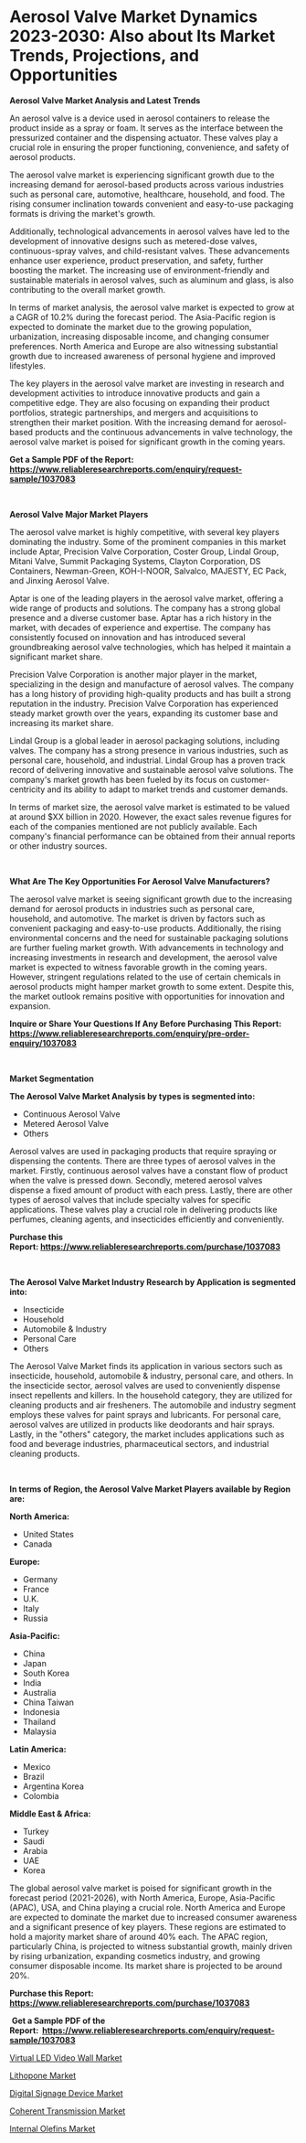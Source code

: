 <p><h1>Aerosol Valve Market Dynamics 2023-2030: Also about Its Market Trends, Projections, and Opportunities</h1></p><p><strong>Aerosol Valve Market Analysis and Latest Trends</strong></p>
<p><p>An aerosol valve is a device used in aerosol containers to release the product inside as a spray or foam. It serves as the interface between the pressurized container and the dispensing actuator. These valves play a crucial role in ensuring the proper functioning, convenience, and safety of aerosol products.</p><p>The aerosol valve market is experiencing significant growth due to the increasing demand for aerosol-based products across various industries such as personal care, automotive, healthcare, household, and food. The rising consumer inclination towards convenient and easy-to-use packaging formats is driving the market's growth.</p><p>Additionally, technological advancements in aerosol valves have led to the development of innovative designs such as metered-dose valves, continuous-spray valves, and child-resistant valves. These advancements enhance user experience, product preservation, and safety, further boosting the market. The increasing use of environment-friendly and sustainable materials in aerosol valves, such as aluminum and glass, is also contributing to the overall market growth.</p><p>In terms of market analysis, the aerosol valve market is expected to grow at a CAGR of 10.2% during the forecast period. The Asia-Pacific region is expected to dominate the market due to the growing population, urbanization, increasing disposable income, and changing consumer preferences. North America and Europe are also witnessing substantial growth due to increased awareness of personal hygiene and improved lifestyles.</p><p>The key players in the aerosol valve market are investing in research and development activities to introduce innovative products and gain a competitive edge. They are also focusing on expanding their product portfolios, strategic partnerships, and mergers and acquisitions to strengthen their market position. With the increasing demand for aerosol-based products and the continuous advancements in valve technology, the aerosol valve market is poised for significant growth in the coming years.</p></p>
<p><strong>Get a Sample PDF of the Report:&nbsp; <a href="https://www.reliableresearchreports.com/enquiry/request-sample/1037083">https://www.reliableresearchreports.com/enquiry/request-sample/1037083</a></strong></p>
<p>&nbsp;</p>
<p><strong>Aerosol Valve Major Market Players</strong></p>
<p><p>The aerosol valve market is highly competitive, with several key players dominating the industry. Some of the prominent companies in this market include Aptar, Precision Valve Corporation, Coster Group, Lindal Group, Mitani Valve, Summit Packaging Systems, Clayton Corporation, DS Containers, Newman-Green, KOH-I-NOOR, Salvalco, MAJESTY, EC Pack, and Jinxing Aerosol Valve.</p><p>Aptar is one of the leading players in the aerosol valve market, offering a wide range of products and solutions. The company has a strong global presence and a diverse customer base. Aptar has a rich history in the market, with decades of experience and expertise. The company has consistently focused on innovation and has introduced several groundbreaking aerosol valve technologies, which has helped it maintain a significant market share.</p><p>Precision Valve Corporation is another major player in the market, specializing in the design and manufacture of aerosol valves. The company has a long history of providing high-quality products and has built a strong reputation in the industry. Precision Valve Corporation has experienced steady market growth over the years, expanding its customer base and increasing its market share.</p><p>Lindal Group is a global leader in aerosol packaging solutions, including valves. The company has a strong presence in various industries, such as personal care, household, and industrial. Lindal Group has a proven track record of delivering innovative and sustainable aerosol valve solutions. The company's market growth has been fueled by its focus on customer-centricity and its ability to adapt to market trends and customer demands.</p><p>In terms of market size, the aerosol valve market is estimated to be valued at around $XX billion in 2020. However, the exact sales revenue figures for each of the companies mentioned are not publicly available. Each company's financial performance can be obtained from their annual reports or other industry sources.</p></p>
<p>&nbsp;</p>
<p><strong>What Are The Key Opportunities For Aerosol Valve Manufacturers?</strong></p>
<p><p>The aerosol valve market is seeing significant growth due to the increasing demand for aerosol products in industries such as personal care, household, and automotive. The market is driven by factors such as convenient packaging and easy-to-use products. Additionally, the rising environmental concerns and the need for sustainable packaging solutions are further fueling market growth. With advancements in technology and increasing investments in research and development, the aerosol valve market is expected to witness favorable growth in the coming years. However, stringent regulations related to the use of certain chemicals in aerosol products might hamper market growth to some extent. Despite this, the market outlook remains positive with opportunities for innovation and expansion.</p></p>
<p><strong>Inquire or Share Your Questions If Any Before Purchasing This Report: <a href="https://www.reliableresearchreports.com/enquiry/pre-order-enquiry/1037083">https://www.reliableresearchreports.com/enquiry/pre-order-enquiry/1037083</a></strong></p>
<p>&nbsp;</p>
<p><strong>Market Segmentation</strong></p>
<p><strong>The Aerosol Valve Market Analysis by types is segmented into:</strong></p>
<p><ul><li>Continuous Aerosol Valve</li><li>Metered Aerosol Valve</li><li>Others</li></ul></p>
<p><p>Aerosol valves are used in packaging products that require spraying or dispensing the contents. There are three types of aerosol valves in the market. Firstly, continuous aerosol valves have a constant flow of product when the valve is pressed down. Secondly, metered aerosol valves dispense a fixed amount of product with each press. Lastly, there are other types of aerosol valves that include specialty valves for specific applications. These valves play a crucial role in delivering products like perfumes, cleaning agents, and insecticides efficiently and conveniently.</p></p>
<p><strong>Purchase this Report:&nbsp;<a href="https://www.reliableresearchreports.com/purchase/1037083">https://www.reliableresearchreports.com/purchase/1037083</a></strong></p>
<p>&nbsp;</p>
<p><strong>The Aerosol Valve Market Industry Research by Application is segmented into:</strong></p>
<p><ul><li>Insecticide</li><li>Household</li><li>Automobile & Industry</li><li>Personal Care</li><li>Others</li></ul></p>
<p><p>The Aerosol Valve Market finds its application in various sectors such as insecticide, household, automobile & industry, personal care, and others. In the insecticide sector, aerosol valves are used to conveniently dispense insect repellents and killers. In the household category, they are utilized for cleaning products and air fresheners. The automobile and industry segment employs these valves for paint sprays and lubricants. For personal care, aerosol valves are utilized in products like deodorants and hair sprays. Lastly, in the "others" category, the market includes applications such as food and beverage industries, pharmaceutical sectors, and industrial cleaning products.</p></p>
<p>&nbsp;</p>
<p><strong>In terms of Region, the Aerosol Valve Market Players available by Region are:</strong></p>
<p>
    <p> <strong> North America: </strong>
        <ul>
            <li>United States</li>
            <li>Canada</li>
        </ul>
        </p> 
    <p> <strong> Europe: </strong>
        <ul>
            <li>Germany</li>
            <li>France</li>
            <li>U.K.</li>
            <li>Italy</li>
            <li>Russia</li>
        </ul>
        </p> 
    <p> <strong> Asia-Pacific: </strong>
        <ul>
            <li>China</li>
            <li>Japan</li>
            <li>South Korea</li>
            <li>India</li>
            <li>Australia</li>
            <li>China Taiwan</li>
            <li>Indonesia</li>
            <li>Thailand</li>
            <li>Malaysia</li>
        </ul>
        </p> 
    <p> <strong> Latin America: </strong>
        <ul>
            <li>Mexico</li>
            <li>Brazil</li>
            <li>Argentina Korea</li>
            <li>Colombia</li>
        </ul>
        </p> 
    <p> <strong> Middle East & Africa: </strong>
        <ul>
            <li>Turkey</li>
            <li>Saudi</li>
            <li>Arabia</li>
            <li>UAE</li>
            <li>Korea</li>
        </ul>
    </p>
    </p>
<p><p>The global aerosol valve market is poised for significant growth in the forecast period (2021-2026), with North America, Europe, Asia-Pacific (APAC), USA, and China playing a crucial role. North America and Europe are expected to dominate the market due to increased consumer awareness and a significant presence of key players. These regions are estimated to hold a majority market share of around 40% each. The APAC region, particularly China, is projected to witness substantial growth, mainly driven by rising urbanization, expanding cosmetics industry, and growing consumer disposable income. Its market share is projected to be around 20%.</p></p>
<p><strong>Purchase this Report: <a href="https://www.reliableresearchreports.com/purchase/1037083">https://www.reliableresearchreports.com/purchase/1037083</a></strong></p>
<p>&nbsp;<strong>Get a Sample PDF of the Report:&nbsp;&nbsp;<a href="https://www.reliableresearchreports.com/enquiry/request-sample/1037083">https://www.reliableresearchreports.com/enquiry/request-sample/1037083</a></strong></p>
<p><strong></strong></p>
<p><p><a href="https://www.linkedin.com/pulse/virtual-led-video-wall-market-share-amp-new-trends-analysis-xrube/">Virtual LED Video Wall Market</a></p><p><a href="https://github.com/Chiragrp22/Market-Research-Report-List-1/blob/main/lithopone-market.md">Lithopone Market</a></p><p><a href="https://medium.com/@aniket.reportprime23/digital-signage-device-market-analysis-its-cagr-market-segmentation-and-global-industry-overview-5fc07a99d825">Digital Signage Device Market</a></p><p><a href="https://www.linkedin.com/pulse/coherent-transmission-market-size-share-global-analysis-report-uskqf/">Coherent Transmission Market</a></p><p><a href="https://github.com/Chiragrp23/Market-Research-Report-List-1/blob/main/internal-olefins-market.md">Internal Olefins Market</a></p></p>